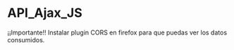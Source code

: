 # API_Ajax_JS

¡¡Importante!!
Instalar plugin CORS en firefox para que puedas ver los datos consumidos.
